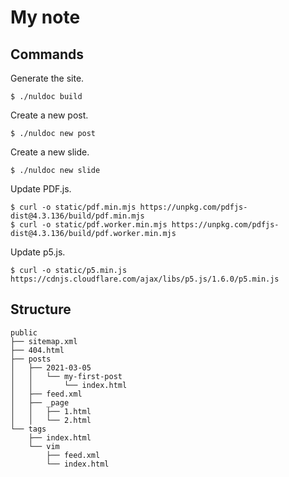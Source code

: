 # My note

## Commands

Generate the site.

```
$ ./nuldoc build
```

Create a new post.

```
$ ./nuldoc new post
```

Create a new slide.

```
$ ./nuldoc new slide
```

Update PDF.js.

```
$ curl -o static/pdf.min.mjs https://unpkg.com/pdfjs-dist@4.3.136/build/pdf.min.mjs
$ curl -o static/pdf.worker.min.mjs https://unpkg.com/pdfjs-dist@4.3.136/build/pdf.worker.min.mjs
```

Update p5.js.

```
$ curl -o static/p5.min.js https://cdnjs.cloudflare.com/ajax/libs/p5.js/1.6.0/p5.min.js
```


## Structure

```
public
├── sitemap.xml
├── 404.html
├── posts
│   ├── 2021-03-05
│   │   └── my-first-post
│   │       └── index.html
│   ├── feed.xml
│   ├── _page
│   │   ├── 1.html
│   │   └── 2.html
└── tags
    ├── index.html
    └── vim
        ├── feed.xml
        └── index.html
```
